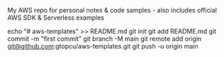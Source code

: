 My AWS repo for personal notes & code samples - also includes official AWS SDK & Serverless examples

echo "# aws-templates" >> README.md
git init
git add README.md
git commit -m "first commit"
git branch -M main
git remote add origin git@github.com:gtopcu/aws-templates.git
git push -u origin main